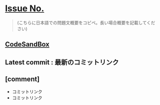 # [Issue No.](リンク)
> (こちらに日本語での問題文概要をコピペ。長い場合概要を記載してください)
## [CodeSandBox](リンク)
## Latest commit : 最新のコミットリンク

## [comment]
- コミットリンク
- コミットリンク
